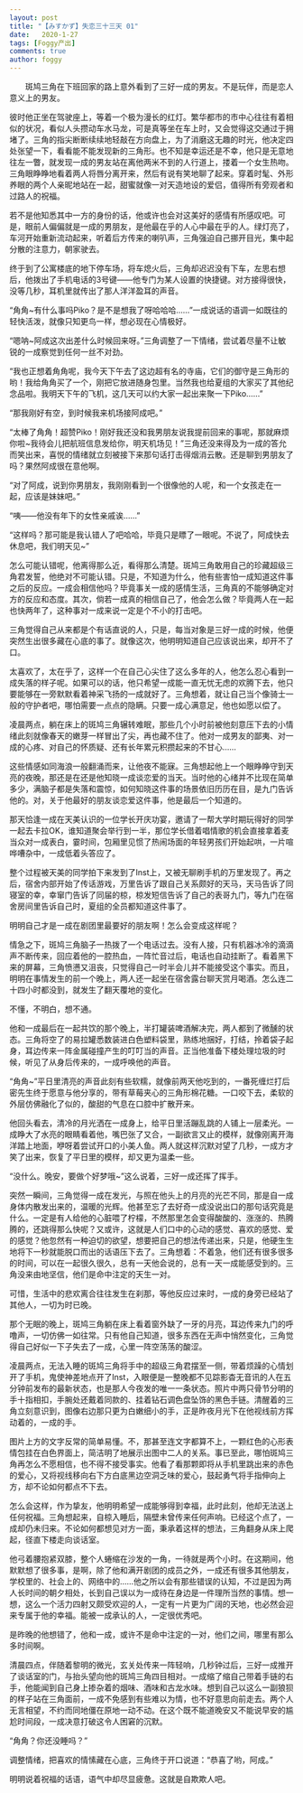 ```yaml
---
layout: post
title: "【みすかず】失恋三十三天 01"
date:   2020-1-27
tags: [Foggy产出]
comments: true
author: foggy
---
```



&emsp;&emsp;斑鸠三角在下班回家的路上意外看到了三好一成的男友。不是玩伴，而是恋人意义上的男友。

<tab>彼时他正坐在驾驶座上，等着一个极为漫长的红灯。繁华都市的市中心往往有着相似的状况，看似人头攒动车水马龙，可是真等坐在车上时，又会觉得这交通过于拥堵了。三角的指尖断断续续地轻敲在方向盘上，为了消磨这无趣的时光，他决定四处张望一下，看看能不能发现新的三角形。也不知是幸运还是不幸，他只是无意地往左一瞥，就发现一成的男友站在离他两米不到的人行道上，搂着一个女生热吻。三角眼睁睁地看着两人将唇分离开来，然后有说有笑地聊了起来。穿着时髦、外形养眼的两个人亲昵地站在一起，甜蜜就像一对天造地设的爱侣，值得所有旁观者和过路人的祝福。

<tab>若不是他知悉其中一方的身份的话，他或许也会对这美好的感情有所感叹吧。可是，眼前人偏偏就是一成的男朋友，是他最在乎的人心中最在乎的人。绿灯亮了，车河开始重新流动起来，听着后方传来的喇叭声，三角强迫自己挪开目光，集中起分散的注意力，朝家驶去。

<tab>终于到了公寓楼底的地下停车场，将车熄火后，三角却迟迟没有下车，左思右想后，他拨出了手机电话的3号键——他专门为某人设置的快捷键。对方接得很快，没等几秒，耳机里就传出了那人洋洋盈耳的声音。

<tab>“角角~有什么事吗Piko？是不是想我了呀哈哈哈……”一成说话的语调一如既往的轻快活泼，就像只知更鸟一样，想必现在心情极好。

<tab>“嗯呐~阿成这次出差什么时候回来呀。”三角调整了一下情绪，尝试着尽量不让敏锐的一成察觉到任何一丝不对劲。

<tab>“我也正想着角角呢，我今天下午去了这边超有名的寺庙，它们的御守是三角形的哟！我给角角买了一个，刚把它放进随身包里。当然我也给夏组的大家买了其他纪念品啦。我明天下午的飞机，这几天可以约大家一起出来聚一下Piko……”

<tab>“那我刚好有空，到时候我来机场接阿成吧。”

<tab>“太棒了角角！超赞Piko！刚好我还没和我男朋友说我提前回来的事呢，那就麻烦你啦~我待会儿把航班信息发给你，明天机场见！”三角还没来得及为一成的答允而笑出来，喜悦的情绪就立刻被接下来那句话打击得烟消云散。还是聊到男朋友了吗？果然阿成很在意他啊。

<tab>“对了阿成，说到你男朋友，我刚刚看到一个很像他的人呢，和一个女孩走在一起，应该是妹妹吧。”

<tab>“咦——他没有年下的女性亲戚诶……”
       
<tab>“这样吗？那可能是我认错人了吧哈哈，毕竟只是瞟了一眼呢。不说了，阿成快去休息吧，我们明天见~”

<tab>怎么可能认错呢，他离得那么近，看得那么清楚。斑鸠三角敢用自己的珍藏超级三角君发誓，他绝对不可能认错。只是，不知道为什么，他有些害怕一成知道这件事之后的反应。一成会相信他吗？毕竟事关一成的感情生活，三角真的不能够确定对方的反应和态度。其次，倘若一成真的相信自己了，他会怎么做？毕竟两人在一起也快两年了，这种事对一成来说一定是个不小的打击吧。

<tab>三角觉得自己从来都是个有话直说的人，只是，每当对象是三好一成的时候，他便突然生出很多藏在心底的事了。就像这次，他明明知道自己应该说出来，却开不了口。

<tab>太喜欢了，太在乎了，这样一个在自己心尖住了这么多年的人，他怎么忍心看到一成失落的样子呢。如果可以的话，他只希望一成能一直无忧无虑的欢腾下去，他只要能够在一旁默默看着神采飞扬的一成就好了。三角想着，就让自己当个像骑士一般的守护者吧，哪怕需要一点点的隐瞒。只要一成心满意足，他也如愿以偿了。

<tab>凌晨两点，躺在床上的斑鸠三角辗转难眠，那些几个小时前被他刻意压下去的小情绪此刻就像春天的嫩芽一样冒出了尖，再也藏不住了。他对一成男友的鄙夷、对一成的心疼、对自己的怀质疑、还有长年累元积攒起来的不甘心……

<tab>这些情感如同海浪一般翻涌而来，让他夜不能寐。三角想起他上一个眼睁睁守到天亮的夜晚，那还是在还是他知晓一成谈恋爱的当天。当时他的心绪并不比现在简单多少，满脑子都是失落和震惊，如何知晓这件事的场景依旧历历在目，是九门告诉他的。对，关于他最好的朋友谈恋爱这件事，他是最后一个知道的。

<tab>那天恰逢一成在天美认识的一位学长开庆功宴，邀请了一帮大学时期玩得好的同学一起去卡拉OK，谁知道聚会举行到一半，那位学长借着唱情歌的机会直接拿着麦当众对一成表白，霎时间，包厢里见惯了热闹场面的年轻男孩们开始起哄，一片喧哗嘈杂中，一成低着头答应了。
       
<tab>整个过程被天美的同学拍下来发到了Inst上，又被无聊刷手机的万里发现了。再之后，宿舍内部开始了传话游戏，万里告诉了跟自己关系颇好的天马，天马告诉了同寝室的幸，幸窜门告诉了同届的椋，椋发短信告诉了自己的表哥九门，等九门在宿舍房间里告诉自己时，夏组的全员都知道这件事了。

<tab>明明自己才是一成在剧团里最要好的朋友啊！怎么会变成这样呢？
       
<tab>情急之下，斑鸠三角脑子一热拨了一个电话过去。没有人接，只有机器冰冷的滴滴声不断传来，回应着他的一腔热血，一阵忙音过后，电话也自动挂断了。看着黑下来的屏幕，三角愤懑又沮丧，只觉得自己一时半会儿并不能接受这个事实。而且，明明在事情发生的前一个晚上，两人还一起坐在宿舍露台聊天赏月喝酒。怎么连二十四小时都没到，就发生了翻天覆地的变化。

<tab>不懂，不明白，想不通。
       
<tab>他和一成最后在一起共饮的那个晚上，半打罐装啤酒解决完，两人都到了微醺的状态。三角将空了的易拉罐悉数装进白色塑料袋里，熟练地捆好，打结，拎着袋子起身，耳边传来一阵金属碰撞产生的叮叮当的声音。正当他准备下楼处理垃圾的时候，听见了从身后传来的，一成呼唤他的声音。

<tab>“角角~”平日里清亮的声音此刻有些软糯，就像前两天他吃到的，一番死缠烂打后密先生终于愿意与他分享的，带有草莓夹心的三角形棉花糖。一口咬下去，柔软的外层仿佛融化了似的，酸甜的气息在口腔中扩散开来。

<tab>他回头看去，清冷的月光洒在一成身上，给平日里活蹦乱跳的人铺上一层柔光。一成睁大了水亮的眼睛看着他，嘴巴张了又合，一副欲言又止的模样，就像刚离开海洋踏上地面，咿呀着尝试开口的小美人鱼。两人就这样沉默对望了几秒，一成方才笑了出来，恢复了平日里的模样，却又更为温柔一些。
     
<tab>“没什么。晚安，要做个好梦哦~”这么说着，三好一成还挥了挥手。

<tab>突然一瞬间，三角觉得一成在发光，与照在他头上的月亮的光芒不同，那是自一成身体内散发出来的，温暖的光辉。他甚至忘了去好奇一成没说出口的那句话究竟是什么。一定是有人给他的心脏喂了柠檬，不然那里怎会变得酸酸的、涨涨的、热腾腾的，还跳得那么快呢？又或许，这就是人们口中的心动的感觉、喜欢的感觉、爱的感觉？他忽然有一种迫切的欲望，想要把自己的想法传递出来，只是，他硬生生地将下一秒就能脱口而出的话语压下去了。三角想着：不着急，他们还有很多很多的时间，可以在一起很久很久，总有一天他会说的，总有一天一成能感受到的。三角没来由地坚信，他们是命中注定的天生一对。

<tab>可惜，生活中的悲欢离合往往发生在刹那，等他反应过来时，一成的身旁已经站了其他人，一切为时已晚。
      
<tab>那个无眠的晚上，斑鸠三角躺在床上看着窗外缺了一牙的月亮，耳边传来九门的呼噜声，一切仿佛一如往常。只有他自己知道，很多东西在无声中悄然变化，三角觉得自己好似一下子失去了一成，心里一阵空荡荡的酸涩。

<tab>凌晨两点，无法入睡的斑鸠三角将手中的超级三角君摆至一侧，带着烦躁的心情划开了手机，鬼使神差地点开了Inst，入眼便是一整晚都不见踪影杳无音讯的人在五分钟前发布的最新状态，也是那人今夜发的唯一一条状态。照片中两只骨节分明的手十指相扣，手腕处还戴着同款的、挂着钻石调色盘坠饰的黑色手链。清醒着的三角立刻意识到，图像右边那只更为白嫩细小的手，正是昨夜月光下在他视线前方挥动着的，一成的手。
       
<tab>图片上方的文字反常的简单易懂。不，那甚至连文字都算不上，一颗红色的心形表情包挂在白色界面上，简洁明了地展示出图中二人的关系。事已至此，哪怕斑鸠三角再怎么不愿相信，也不得不接受事实。他看了看那颗即将从手机里跳出来的赤色的爱心，又将视线移向右下方白底黑边空洞乏味的爱心，鼓起勇气将手指伸向上方，却不论如何都点不下去。
       
<tab>怎么会这样，作为挚友，他明明希望一成能够得到幸福，此时此刻，他却无法送上任何祝福。三角想起来，自椋入睡后，隔壁未曾传来任何声响。已经这个点了，一成却仍未归来。不论如何都想见对方一面，秉承着这样的想法，三角翻身从床上爬起，径直下楼走向谈话室。
       
<tab>他弓着腰抱紧双膝，整个人蜷缩在沙发的一角，一待就是两个小时。在这期间，他默默想了很多事，是啊，除了他和满开剧团的成员之外，一成还有很多其他朋友，学校里的、社会上的、网络中的……他之所以会有那些错误的认知，不过是因为两人长时间的朝夕相处，长到自己误以为一成待在身边是一件理所当然的事情。想一想，这么一个活力四射又颇受欢迎的人，一定有一片更为广阔的天地，也必然会迎来专属于他的幸福。能被一成承认的人，一定很优秀吧。

<tab>是昨晚的他想错了，他和一成，或许不是命中注定的一对，他们之间，哪里有那么多时间啊。

<tab>清晨四点，伴随着黎明的微光，玄关处传来一阵轻响，几秒钟过后，三好一成推开了谈话室的门，与抬头望向他的斑鸠三角四目相对。一成缩了缩自己带着手链的右手，他能闻到自己身上掺杂着的烟味、酒味和古龙水味。想到自己以这么一副狼狈的样子站在三角面前，一成不免感到有些难以为情，也不好意思向前走去。两个人无言相望，不约而同地僵在原地一动不动。在这个既不能道晚安又不能说早安的尴尬时间段，一成决意打破这令人困窘的沉默。

<tab>“角角？你还没睡吗？”

<tab>调整情绪，把喜欢的情愫藏在心底，三角终于开口说道：“恭喜了哟，阿成。”

<tab>明明说着祝福的话语，语气中却尽显疲惫。这就是自欺欺人吧。











 
